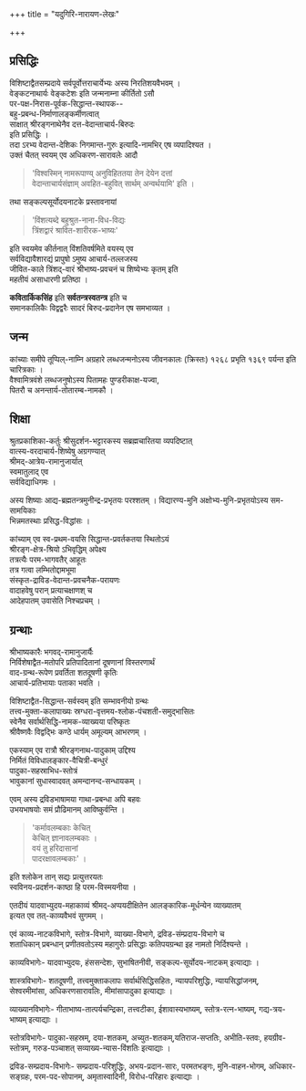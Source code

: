 +++
title = "यदुगिरि-नारायण-लेखः"

+++

## प्रसिद्धिः
विशिष्टाद्वैतसम्प्रदाये सर्वपूर्वोत्तराचार्येभ्यः अस्य निरतिशयवैभवम् ।  
वेङ्कटनाथार्यः वेङ्कटेशः इति जन्मनाम्ना कीर्तितो ऽसौ  
पर-पक्ष-निरास-पूर्वक-सिद्धान्त-स्थापक--  
बहु-प्रबन्ध-निर्माणालङ्कर्मीणत्वात्  
साक्षात् श्रीरङ्गनाथेनैव दत्त-वेदान्ताचार्य-बिरुदः  
इति प्रसिद्धिः ।  
तदा ऽरभ्य वेदान्त-देशिकः निगमान्त-गुरुः इत्यादि-नामभिर् एष व्यपादिश्यत ।  
उक्तं चैतत् स्वयम् एव अधिकरण-सारावलेः आदौ  

> 'विश्वस्मिन् नामरूपाण्य् अनुविहिततया तेन देयेन दत्तां  
> वेदान्ताचार्यसंज्ञाम् अवहित-बहुवित् सार्थम् अन्वर्थयामि' इति ।  

तथा सङ्कल्पसूर्योदयनाटके प्रस्तावनायां 

> 'विंशत्यब्दे बहुश्रुत-नाना-विध-विद्यः  
त्रिंशद्वारं श्रावित-शारीरक-भाष्यः' 

इति स्वयमेव कीर्तनात् विंशतिवर्षमिते वयस्य् एव  
सर्वविद्यावैशारद्यं प्रापुषो ऽमुष्य आचार्य-तल्लजस्य  
जीवित-काले त्रिंशद्-वारं श्रीभाष्य-प्रवचनं च शिष्येभ्यः कृतम् इति  
महतीयं असाधारणी प्रतिष्ठा ।  

**कवितार्किकसिंह** इति **सर्वतन्त्रस्वतन्त्र** इति च  
समानकालिकैः विद्वद्वरैः सादरं बिरुद-प्रदानेन एष समभाव्यत ।

## जन्म
कांच्याः समीपे तूप्पिल्-नाम्नि अग्रहारे लब्धजन्मनोऽस्य जीवनकालः (क्रिस्तः) १२६८ प्रभृति १३६९ पर्यन्त इति चारित्रकाः ।  
वैश्वामित्रवंशे लब्धजनुषोऽस्य पितामहः पुण्डरीकाक्ष-यज्वा,  
पितरौ च अनन्तार्य-तोतारम्ब-नामकौ ।  

## शिक्षा
श्रुतप्रकाशिका-कर्तुः श्रीसुदर्शन-भट्टारकस्य सब्रह्मचारितया व्यपदिष्टात्  
वात्स्य-वरदाचार्य-शिष्येषु अग्रगण्यात्  
श्रीमद्-आत्रेय-रामानुजार्यात्  
स्वमातुलाद् एव  
सर्वविद्याधिगमः ।  

अस्य शिष्याः आद्य-ब्रह्मतन्त्रमुनीन्द्र-प्रभृतयः परश्शतम् ।
विद्यारण्य-मुनि अक्षोभ्य-मुनि-प्रभृतयोऽस्य सम-सामयिकाः  
भिन्नमतस्थाः प्रसिद्ध-विद्धांसः ।  

कांच्याम् एव स्व-प्रथम-वयसि सिद्धान्त-प्रवर्तकतया स्थितोऽयं  
श्रीरङ्ग-क्षेत्र-श्रियो ऽभिवृद्धिम् अपेक्ष्य  
तत्रत्यैः परम-भागवतैर् आहूतः  
तत्र गत्वा लम्भितोद्दामभूमा  
संस्कृत-द्राविड-वेदान्त-प्रवचनैक-परायणः  
वादाहवेषु परान् प्रत्याचक्षाणश् च  
आदेहपातम् उवासेति निश्चप्रचम् ।

## ग्रन्थाः
श्रीभाष्यकारैः भगवद्-रामानुजार्यैः  
निर्विशेषाद्वैत-मतोपरि प्रतिपादितानां दूषणानां विस्तरणार्थं  
वाद-ग्रन्थ-रूपेण प्रवर्तिता शतदूषणी कृतिः  
आचार्य-प्रतिभायाः पताका भवति ।  

विशिष्टाद्वैत-सिद्धान्त-सर्वस्वम् इति सम्भावनीयो ग्रन्थः  
तत्त्व-मुक्ता-कलापाख्यः स्रग्धरा-वृत्तमय-श्लोक-पंचशती-समुद्भासितः  
स्वेनैव सर्वार्थसिद्धि-नामक-व्याख्यया परिष्कृतः  
श्रीवैष्णवैः विद्वद्भिः कण्ठे धार्यम् अमूल्यम् आभरणम् । 

एकस्याम् एव रात्रौ श्रीरङ्गनाथ-पादुकाम् उद्दिश्य  
निर्मितं विविधालङ्कार-वैचित्री-बन्धुरं  
पादुका-सहस्राभिध-स्तोत्रं  
भावुकानां सुधास्वादवत् अमन्दानन्द-सन्धायकम् ।  

एवम् अस्य द्रविडभाषामया गाथा-प्रबन्धा अपि बहवः  
उभयभाषयोः समं प्रौढिमानम् आविष्कुर्वन्ति ।

> 'कर्मावलम्बकाः केचित्  
केचित् ज्ञानावलम्बकाः ।  
वयं तु हरिदासानां  
पादरक्षावलम्बकाः' ।

इति श्लोकेन तान् सद्यः प्रत्युत्तरयतः  
स्वविनय-प्रदर्शन-काष्ठा हि परम-विस्मयनीया ।  

एतदीयं यादवाभ्युदय-महाकाव्यं श्रीमद्-अप्पयदीक्षितेन आलङ्कारिक-मूर्धन्येन व्याख्यातम्  
इत्यत एव तत्-काव्यवैभवं सुगमम् । 

एवं काव्य-नाटकविभागे, स्तोत्र-विभागे, व्याख्या-विभागे, द्रविड-संम्प्रदाय-विभागे च  
शताधिकान् प्रबन्धान् प्रणीतवतोऽस्य महागुरोः प्रसिद्धाः कतिपयग्रन्था इह नामतो निर्दिश्यन्ते ।

काव्यविभागेः- यादवाभ्युदयः, हंससन्देशः, सुभाषितनीवी, सङ्कल्प-सूर्योदय-नाटकम् इत्याद्याः ।

शास्त्रविभागेः- शतदूषणी, तत्त्वमुक्ताकलापः सर्वार्थसिद्धिसहितः, न्यायपरिशुद्धिः, न्यायसिद्धांजनम्, सेश्वरमीमांसा, अधिकरणसारावलिः, मीमांसापादुका इत्याद्याः ।

व्याख्यानविभागेः- गीताभाष्य-तात्पर्यचन्द्रिका, तत्त्वटीका, ईशावास्यभाष्यम्, स्तोत्र-रत्न-भाष्यम्, गद्य-त्रय-भाष्यम् इत्याद्याः ।

स्तोत्रविभागेः- पादुका-सहस्रम्, दया-शतकम्, अच्युत-शतकम्,यतिराज-सप्ततिः, अभीति-स्तवः, हयग्रीव-स्तोत्रम्, गरुड-पञ्चाशत् सव्याख्य-न्यास-विंशतिः इत्याद्याः । 

द्रविड-सम्प्रदाय-विभागेः- सम्प्रदाय-परिशुद्धिः, अभय-प्रदान-सारः, परमतभङ्गः, मुनि-वाहन-भोगम्, अधिकार-सङ्ग्रहः, परम-पद-सोपानम्, अमृतास्वादिनी, विरोध-परिहारः इत्याद्याः ।

